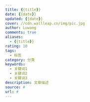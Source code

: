 ```yaml
---
title: {{title}}
date: {{date}}
updated: {{date}}
cover: //cdn.wallleap.cn/img/pic.jpg
author: Luwang
comments: true
aliases:
  - {{title}}
rating: 10
tags:
  - 标签
category: 分类
keywords:
  - 关键词1
  - 关键词2
  - 关键词3
description: 文章描述
source: #
url: #
---
```

